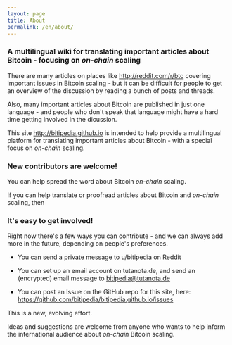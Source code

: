 ```yaml
---
layout: page
title: About
permalink: /en/about/
---
```


### A multilingual wiki for translating important articles about Bitcoin - focusing on _on-chain_ scaling

There are many articles on places like http://reddit.com/r/btc covering important issues in Bitcoin scaling - but it can be difficult for people to get an overview of the discussion by reading a bunch of posts and threads.

Also, many important articles about Bitcoin are published in just one language - and people who don't speak that language might have a hard time getting involved in the dicussion. 

This site http://bitipedia.github.io is intended to help provide a multilingual platform for translating important articles about Bitcoin - with a special focus on _on-chain_ scaling.

### New contributors are welcome! 

You can help spread the word about Bitcoin _on-chain_ scaling.

If you can help translate or proofread articles about Bitcoin and _on-chain_ scaling, then 

### It's easy to get involved!

Right now there's a few ways you can contribute - and we can always add more in the future, depending on people's preferences.

- You can send a private message to u/bitipedia on Reddit

- You can set up an email account on tutanota.de, and send an (encrypted) email message to bitipedia@tutanota.de 

- You can post an Issue on the GitHub repo for this site, here: https://github.com/bitipedia/bitipedia.github.io/issues

This is a new, evolving effort.

Ideas and suggestions are welcome from anyone who wants to help inform the international audience about _on-chain_ Bitcoin scaling.
